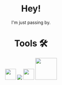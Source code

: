 <h1 align="center">Hey!</h1>

<p align="center">I'm just passing by.</p>

<h1 align="center">Tools 🛠️</h1>

<p align="center">
  <!-- GITHUB -->
  <img src="https://pomf2.lain.la/f/t8ifz331.png" width="35">
  <!-- GIT -->
  <a href="https://git-scm.com/" target="_blank"><img src="https://pomf2.lain.la/f/vqc17a5j.png"></a>
  <!-- VSCODE -->
  <img src="https://pomf2.lain.la/f/mi971t4.png" width="35">
  <!-- JAVA -->
  <img src="https://pomf2.lain.la/f/s3ft9t6z.jpg" width="70">

</p>


